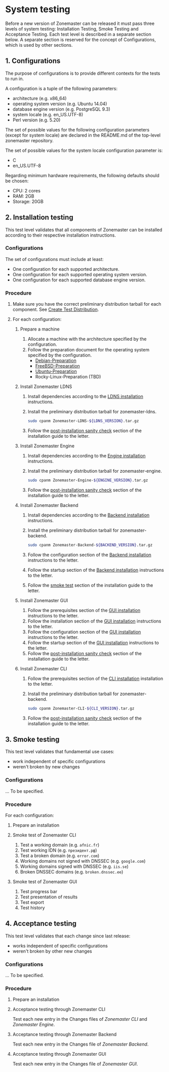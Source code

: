 System testing
==============
Before a new version of Zonemaster can be released it must pass three levels of
system testing: Installation Testing, Smoke Testing and Acceptance Testing.
Each test level is described in a separate section below. A separate section is
reserved for the concept of Configurations, which is used by other sections.


## 1. Configurations

The purpose of configurations is to provide different contexts for the tests to
run in.

A configuration is a tuple of the following parameters:

* architecture (e.g. x86_64)
* operating system version (e.g. Ubuntu 14.04)
* database engine version (e.g. PostgreSQL 9.3)
* system locale (e.g. en_US.UTF-8)
* Perl version (e.g. 5.20)

The set of possible values for the following configuration parameters (except
for system locale) are declared in the README.md of the top-level zonemaster
repository.

The set of possible values for the system locale configuration parameter is:

* C
* en_US.UTF-8

Regarding minimum hardware requirements, the following defaults should be chosen:

* CPU:     2 cores
* RAM:     2GB
* Storage: 20GB

## 2. Installation testing

This test level validates that all components of Zonemaster can be installed
according to their respective installation instructions.


### Configurations

The set of configurations must include at least:
* One configuration for each supported architecture.
* One configuration for each supported operating system version.
* One configuration for each supported database engine version.


### Procedure

1. Make sure you have the correct preliminary distribution tarball for each
   component. See [Create Test Distribution].

2. For each configuration:

   1. Prepare a machine
      1. Allocate a machine with the architecture specified by the configuration.
      2. Follow the preparation document for the operating system specified by the configuration.
         * [Debian-Preparation]
         * [FreeBSD-Preparation]
         * [Ubuntu-Preparation]
         * Rocky-Linux-Preparation (TBD)

   2. Install Zonemaster LDNS
      1. Install dependencies according to the [LDNS installation] instructions.
      2. Install the preliminary distribution tarball for zonemaster-ldns.

         ```sh
         sudo cpanm Zonemaster-LDNS-${LDNS_VERSION}.tar.gz
         ```

      3. Follow the [post-installation sanity check][LDNS sanity check] section of the installation guide to the letter.

   3. Install Zonemaster Engine
      1. Install dependencies according to the [Engine installation] instructions.
      2. Install the preliminary distribution tarball for zonemaster-engine.

         ```sh
         sudo cpanm Zonemaster-Engine-${ENGINE_VERSION}.tar.gz
         ```

      3. Follow the [post-installation sanity check][Engine sanity check] section of the installation guide to the letter.

   4. Install Zonemaster Backend
      1. Install dependencies according to the [Backend installation] instructions.
      2. Install the preliminary distribution tarball for zonemaster-backend.

         ```sh
         sudo cpanm Zonemaster-Backend-${BACKEND_VERSION}.tar.gz
         ```

      3. Follow the configuration section of the [Backend installation] instructions to the letter.
      4. Follow the startup section of the [Backend installation] instructions to the letter.
      5. Follow the [smoke test] section of the installation guide to the letter.

   5. Install Zonemaster GUI
      1. Follow the prerequisites section of the [GUI installation] instructions to the letter.
      2. Follow the installation section of the [GUI installation] instructions to the letter.
      3. Follow the configuration section of the [GUI installation] instructions to the letter.
      4. Follow the startup section of the [GUI installation] instructions to the letter.
      5. Follow the [post-installation sanity check][GUI sanity check] section of the installation guide to the letter.

   6. Install Zonemaster CLI
      1. Follow the prerequisites section of the [CLI installation] installation to the letter.
      2. Install the preliminary distribution tarball for zonemaster-backend.

         ```sh
         sudo cpanm Zonemaster-CLI-${CLI_VERSION}.tar.gz
         ```

      3. Follow the [post-installation sanity check][CLI sanity check] section of the installation guide to the letter.


## 3. Smoke testing

This test level validates that fundamental use cases:

* work independent of specific configurations
* weren't broken by new changes


### Configurations

... To be specified.


### Procedure

For each configuration:

1. Prepare an installation

2. Smoke test of Zonemaster CLI

   1. Test a working domain (e.g. `afnic.fr`)
   2. Test working IDN (e.g. `президент.рф`)
   3. Test a broken domain (e.g. `error.com`)
   4. Working domains not signed with DNSSEC (e.g. `google.com`)
   5. Working domains signed with DNSSEC (e.g. `iis.se`)
   6. Broken DNSSEC domains (e.g. `broken.dnssec.ee`)

3. Smoke test of Zonemaster GUI

   1. Test progress bar
   2. Test presentation of results
   3. Test export
   4. Test history


## 4. Acceptance testing

This test level validates that each change since last release:

* works independent of specific configurations
* weren't broken by other new changes


### Configurations

... To be specified.


### Procedure

1. Prepare an installation

2. Acceptance testing through Zonemaster CLI

   Test each new entry in the Changes files of *Zonemaster CLI* and *Zonemaster Engine*.

4. Acceptance testing through Zonemaster Backend

   Test each new entry in the Changes file of *Zonemaster Backend*.

4. Acceptance testing through Zonemaster GUI

   Test each new entry in the Changes file of *Zonemaster GUI*.



[Backend installation]:         ../../public/installation/zonemaster-backend.md
[CLI installation]:             ../../public/installation/zonemaster-cli.md
[CLI sanity check]:             ../../public/installation/zonemaster-cli.md#post-installation-sanity-check
[Create Test Distribution]:     ../maintenance/ReleaseProcess-create-test-distribution.md
[Debian-Preparation]:           ../distrib-testing/Debian-build-environment.md
[Engine installation]:          ../../public/installation/zonemaster-engine.md
[Engine sanity check]:          ../../public/installation/zonemaster-engine.md#post-installation-sanity-check
[FreeBSD-Preparation]:          ../distrib-testing/FreeBSD-build-environment.md
[GUI installation]:             ../../public/installation/zonemaster-gui.md
[GUI sanity check]:             ../../public/installation/zonemaster-gui.md#post-installation-sanity-check
[LDNS installation]:            ../../public/installation/zonemaster-ldns.md#recommended-installation
[LDNS sanity check]:            ../../public/installation/zonemaster-ldns.md#post-installation-sanity-check
[Requirements for IDN support]: https://github.com/zonemaster/zonemaster-ldns/blob/master/README.md#idn
[Smoke test]:                   ../../public/installation/zonemaster-backend.md#61-smoke-test
[Ubuntu-Preparation]:           ../distrib-testing/Ubuntu-build-environment.md
